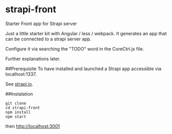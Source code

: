 # strapi-front
Starter Front app for Strapi server

Just a little starter kit with Angular / less / webpack. It generates an app that can be connected to a strapi server app.

Configure it via searching the "TODO" word in the CoreCtrl.js file.

Further explanations later.

##Prerequisite
To have installed and launched a Strapi app accessible via localhost:1337.

See [strapi.io](http://strapi.io).

##Instalation
```
git clone
cd strapi-front
npm install
npm start
```

then [http://localhost:3001](http://localhost:3001)
